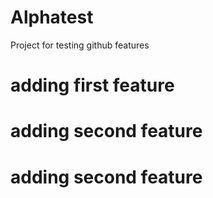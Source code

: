 # Alphatest
Project for testing github features

# adding first feature 

# adding second feature 

# adding second feature 

